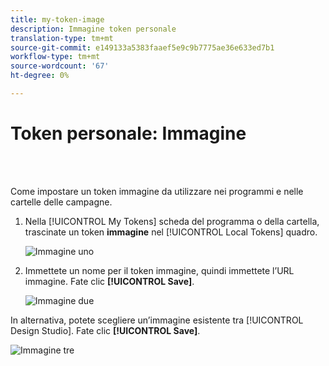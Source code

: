 ```yaml
---
title: my-token-image
description: Immagine token personale
translation-type: tm+mt
source-git-commit: e149133a5383faaef5e9c9b7775ae36e633ed7b1
workflow-type: tm+mt
source-wordcount: '67'
ht-degree: 0%

---
```



# Token personale: Immagine

<br> 

Come impostare un token immagine da utilizzare nei programmi e nelle cartelle delle campagne.

1. Nella [!UICONTROL My Tokens] scheda del programma o della cartella, trascinate un token **immagine** nel [!UICONTROL Local Tokens] quadro.

   ![Immagine uno](/help/sky/assets/my-tokens/my-token-image/my-token-image-1.png)

1. Immettete un nome per il token immagine, quindi immettete l’URL immagine. Fate clic **[!UICONTROL Save]**.

   ![Immagine due](/help/sky/assets/my-tokens/my-token-image/my-token-image-2.png)

In alternativa, potete scegliere un’immagine esistente tra [!UICONTROL Design Studio]. Fate clic **[!UICONTROL Save]**.

![Immagine tre](/help/sky/assets/my-tokens/my-token-image/my-token-image-3.png)
